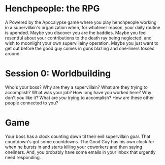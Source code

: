 # Henchpeople: the RPG

A Powered by the Apocalypse game where you play henchpeople working in a
supervillain's organization when, for whatever reason, your daily routine is
upended. Maybe you discover you are the baddies. Maybe you feel resentful about
your contributions to the death ray being neglected, and wish to moonlight your
own supervillainy operation. Maybe you just want to get out before the good guy
comes in guns blazing and one-liners tossed around.

# Session 0: Worldbuilding

Who's your boss? Why are they a supervillain? What are they trying to
accomplish? What was your job? How long have you worked here? Why don't you like
it? What are *you* trying to accomplish? How are these other people connected to
you?

# Game

Your boss has a clock counting down til their evil supervillain goal. That
countdown's got some countdowns. The Good Guy has his own clock for when he
bursts in and starts killing your coworkers and then saying oneliners. And, you
probably have some emails in your inbox that urgently need responding. 

